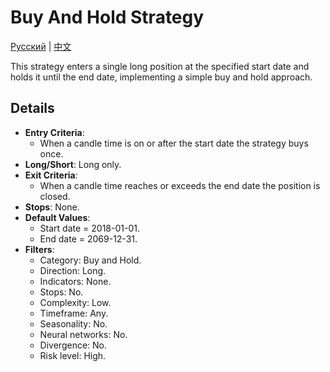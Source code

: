 # Buy And Hold Strategy
[Русский](README_ru.md) | [中文](README_cn.md)

This strategy enters a single long position at the specified start date and holds it until the end date, implementing a simple buy and hold approach.

## Details

- **Entry Criteria**:
  - When a candle time is on or after the start date the strategy buys once.
- **Long/Short**: Long only.
- **Exit Criteria**:
  - When a candle time reaches or exceeds the end date the position is closed.
- **Stops**: None.
- **Default Values**:
  - Start date = 2018-01-01.
  - End date = 2069-12-31.
- **Filters**:
  - Category: Buy and Hold.
  - Direction: Long.
  - Indicators: None.
  - Stops: No.
  - Complexity: Low.
  - Timeframe: Any.
  - Seasonality: No.
  - Neural networks: No.
  - Divergence: No.
  - Risk level: High.

